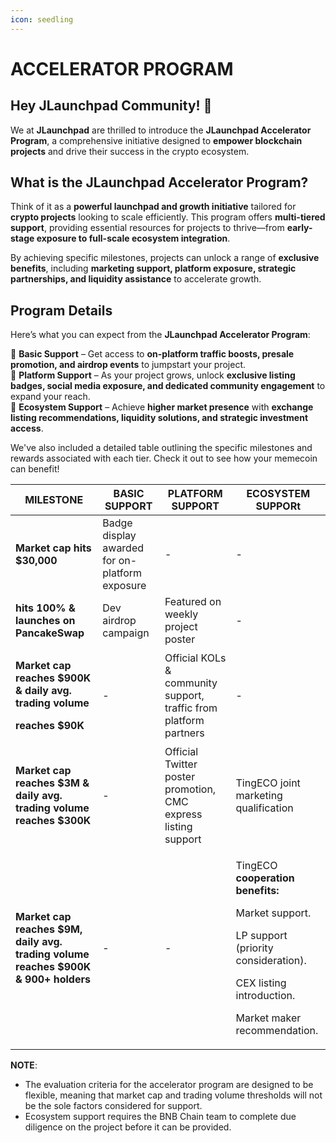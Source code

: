 ```yaml
---
icon: seedling
---
```


# ACCELERATOR PROGRAM

## **Hey JLaunchpad Community! 🚀**

We at **JLaunchpad** are thrilled to introduce the **JLaunchpad Accelerator Program**, a comprehensive initiative designed to **empower blockchain projects** and drive their success in the crypto ecosystem.

## **What is the JLaunchpad Accelerator Program?**

Think of it as a **powerful launchpad and growth initiative** tailored for **crypto projects** looking to scale efficiently. This program offers **multi-tiered support**, providing essential resources for projects to thrive—from **early-stage exposure to full-scale ecosystem integration**.

By achieving specific milestones, projects can unlock a range of **exclusive benefits**, including **marketing support, platform exposure, strategic partnerships, and liquidity assistance** to accelerate growth.

## **Program Details**

Here’s what you can expect from the **JLaunchpad Accelerator Program**:

🔹 **Basic Support** – Get access to **on-platform traffic boosts, presale promotion, and airdrop events** to jumpstart your project.\
🔹 **Platform Support** – As your project grows, unlock **exclusive listing badges, social media exposure, and dedicated community engagement** to expand your reach.\
🔹 **Ecosystem Support** – Achieve **higher market presence** with **exchange listing recommendations, liquidity solutions, and strategic investment access**.

We've also included a detailed table outlining the specific milestones and rewards associated with each tier. Check it out to see how your memecoin can benefit!

| MILESTONE                                                                                                              | BASIC SUPPORT                                  | PLATFORM SUPPORT                                                  | ECOSYSTEM SUPPORt                                                                                                                                                                            |
| ---------------------------------------------------------------------------------------------------------------------- | ---------------------------------------------- | ----------------------------------------------------------------- | -------------------------------------------------------------------------------------------------------------------------------------------------------------------------------------------- |
| **Market cap hits $30,000**                                                                                            | Badge display awarded for on-platform exposure | -                                                                 | -                                                                                                                                                                                            |
| **hits 100% & launches on PancakeSwap**                                                                                | Dev airdrop campaign                           | Featured on weekly project poster                                 | -                                                                                                                                                                                            |
| <p><strong>Market cap reaches $900K &#x26; daily avg. trading volume</strong> </p><p><strong>reaches $90K</strong></p> | -                                              | Official KOLs & community support, traffic from platform partners | -                                                                                                                                                                                            |
| **Market cap reaches $3M & daily avg. trading volume reaches $300K**                                                   | -                                              | Official Twitter poster promotion, CMC express listing support    | TingECO joint marketing qualification                                                                                                                                                        |
| **Market cap reaches $9M, daily avg. trading volume reaches $900K & 900+ holders**                                     | -                                              | -                                                                 | <p>TingECO <strong>cooperation benefits:</strong> </p><p>Market support. </p><p>LP support (priority consideration). </p><p>CEX listing introduction.</p><p>Market maker recommendation.</p> |

**NOTE**:

* The evaluation criteria for the accelerator program are designed to be flexible, meaning that market cap and trading volume thresholds will not be the sole factors considered for support.
* Ecosystem support requires the BNB Chain team to complete due diligence on the project before it can be provided.
